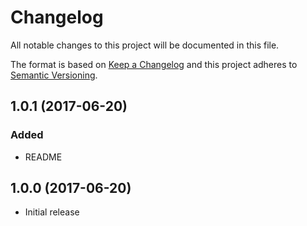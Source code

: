 # Changelog
All notable changes to this project will be documented in this file.

The format is based on [Keep a Changelog](http://keepachangelog.com/)
and this project adheres to [Semantic Versioning](http://semver.org/).



## 1.0.1 (2017-06-20)

### Added
- README



## 1.0.0 (2017-06-20)

- Initial release
